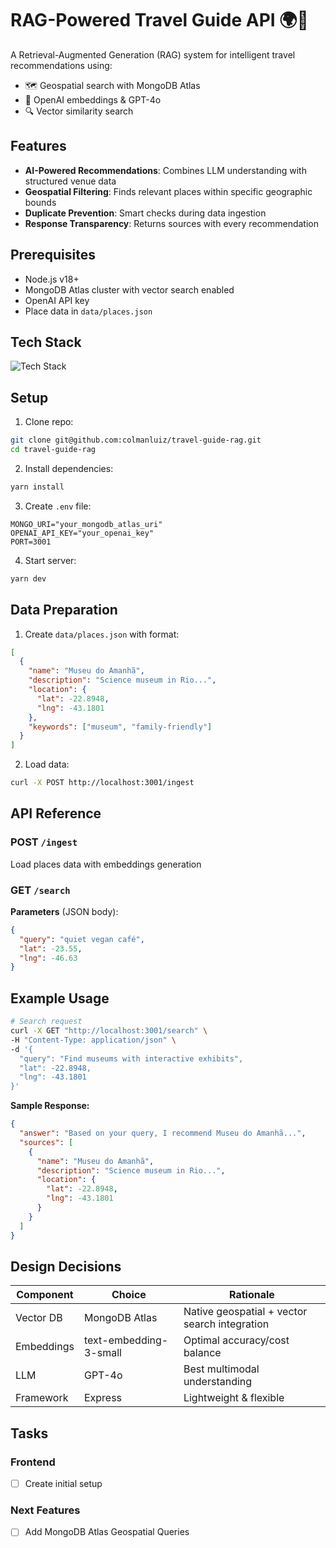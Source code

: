 # RAG-Powered Travel Guide API 🌍🧠

A Retrieval-Augmented Generation (RAG) system for intelligent travel recommendations using:

- 🗺️ Geospatial search with MongoDB Atlas
- 🤖 OpenAI embeddings & GPT-4o
- 🔍 Vector similarity search

## Features

- **AI-Powered Recommendations**: Combines LLM understanding with structured venue data
- **Geospatial Filtering**: Finds relevant places within specific geographic bounds
- **Duplicate Prevention**: Smart checks during data ingestion
- **Response Transparency**: Returns sources with every recommendation

## Prerequisites

- Node.js v18+
- MongoDB Atlas cluster with vector search enabled
- OpenAI API key
- Place data in `data/places.json`

## Tech Stack

![Tech Stack](https://skillicons.dev/icons?i=nodejs,ts,mongodb,openai)

## Setup

1. Clone repo:

```bash
git clone git@github.com:colmanluiz/travel-guide-rag.git
cd travel-guide-rag
```

2. Install dependencies:

```bash
yarn install
```

3. Create `.env` file:

```env
MONGO_URI="your_mongodb_atlas_uri"
OPENAI_API_KEY="your_openai_key"
PORT=3001
```

4. Start server:

```bash
yarn dev
```

## Data Preparation

1. Create `data/places.json` with format:

```json
[
  {
    "name": "Museu do Amanhã",
    "description": "Science museum in Rio...",
    "location": {
      "lat": -22.8948,
      "lng": -43.1801
    },
    "keywords": ["museum", "family-friendly"]
  }
]
```

2. Load data:

```bash
curl -X POST http://localhost:3001/ingest
```

## API Reference

### POST `/ingest`

Load places data with embeddings generation

### GET `/search`

**Parameters** (JSON body):

```json
{
  "query": "quiet vegan café",
  "lat": -23.55,
  "lng": -46.63
}
```

## Example Usage

```bash
# Search request
curl -X GET "http://localhost:3001/search" \
-H "Content-Type: application/json" \
-d '{
  "query": "Find museums with interactive exhibits",
  "lat": -22.8948,
  "lng": -43.1801
}'
```

**Sample Response:**

```json
{
  "answer": "Based on your query, I recommend Museu do Amanhã...",
  "sources": [
    {
      "name": "Museu do Amanhã",
      "description": "Science museum in Rio...",
      "location": {
        "lat": -22.8948,
        "lng": -43.1801
      }
    }
  ]
}
```

## Design Decisions

| Component  | Choice                 | Rationale                                     |
| ---------- | ---------------------- | --------------------------------------------- |
| Vector DB  | MongoDB Atlas          | Native geospatial + vector search integration |
| Embeddings | text-embedding-3-small | Optimal accuracy/cost balance                 |
| LLM        | GPT-4o                 | Best multimodal understanding                 |
| Framework  | Express                | Lightweight & flexible                        |

## Tasks

### Frontend

- [ ] Create initial setup

### Next Features

- [ ] Add MongoDB Atlas Geospatial Queries
